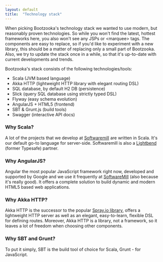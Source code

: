 ```yaml
---
layout: default
title:  "Technology stack"
---
```


When picking Bootzooka's technology stack we wanted to use modern, but reasonably proven technologies. So while you won't find the latest, hottest frameworks here, you also won't see any JSPs or &lt;marquee&gt; tags. The components are easy to replace, so if you'd like to experiment with a new library, this should be a matter of replacing only a small part of Bootzooka. Also, we try to update the stack once in a while, so that it's up-to-date with current developments and trends.

Bootzooka's stack consists of the following technologies/tools:

*	Scala (JVM based language)
*	Akka HTTP (lightweight HTTP library with elegant routing DSL)
*	SQL database, by default H2 DB (persistence)
*	Slick (query SQL database using strictly typed DSL)
*   Flyway (easy schema evolution)
*	AngularJS + HTML5 (frontend)
*	SBT & Grunt.js (build tools)
*   Swagger (interactive API docs)

### Why Scala?

A lot of the projects that we develop at [Softwaremill](http://softwaremill.com) are written in Scala. It's our default go-to language for server-side. Softwaremill is also a [Lightbend](http://lightbend.com/) (former Typesafe) partner.

### Why AngularJS?

Angular the most popular JavaScript framework right now, developed and supported by Google and we use it frequently at [SoftwareMill](http://softwaremill.com) (also because it's really good). It offers a complete solution to build dynamic and modern HTML5 based web applications.

### Why Akka HTTP?

Akka HTTP is the successor to the popular [Spray.io library](http://spray.io), offers a lightweight HTTP server as well as an elegant, easy-to-learn, flexible DSL for defining routes. Moreover, Akka HTTP is a library, not a framework, so it leaves a lot of freedom when choosing other components.

### Why SBT and Grunt?

To put it simply, SBT is the build tool of choice for Scala, Grunt - for JavaScript.